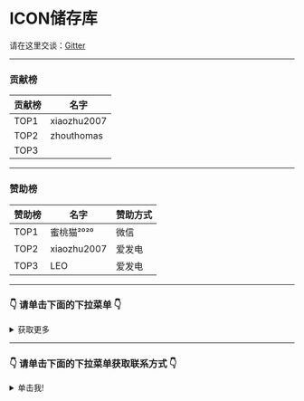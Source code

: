 # ICON储存库     

请在这里交谈：[Gitter](https://gitter.im/xiaozhu2007-github-io/ICON)

---------------------------

### 贡献榜

| 贡献榜 | 名字             | 
| ---------- | ------------- |
| TOP1       |xiaozhu2007 |
| TOP2       |zhouthomas |
| TOP3       |  |


----------------------------

### 赞助榜

| 赞助榜 | 名字             | 赞助方式 |
| ---------- | ------------- | ------------|
| TOP1       | 蜜桃猫²⁰²⁰ | 微信 |
| TOP2       | xiaozhu2007 | 爱发电 |
| TOP3       | LEO | 爱发电 |


-------------------
### 👇 请单击下面的下拉菜单 👇


<details>

<summary>获取更多</summary>

## 是否偏向于设计？

重新布置布局以提高项目的可用性

进行用户研究以重新组织和完善项目的导航或菜单

整理一个风格指南，以帮助项目有一致的视觉设计

## 你是否热衷于写作？

撰写和改进项目的文档

能够以实例来展示项目该如何使用的

为项目撰写教程

翻译项目的文档为本土语言（例如：README-en.md)


-----------------

假如你之前从来都没有为开源做过贡献的话，那么请记住来自美国总统约翰 F.肯尼迪的这段话：
>不要问你的国家能为你做什么，要问你能为国家做什么。

开源项目的方方面面都需要贡献者，你先不要通盘考虑你的第一个贡献会是什么，或者是它看起来如何。

相反，从你已经使用到的或者打算用到的项目开启贡献之路，在你积极的贡献过程中，项目也会反馈给你，让你更好的定位自己。

一旦进入某项目，不论何时，你都要听从自己的直觉，做你认为更好或者不同的事情。

开源并不是高级俱乐部；它就是由你这样的人所浇铸和打造。“开源”只是针对这个世界的需要修复的问题的一个梦幻术语罢了。

你或许在查看 README 的时候，发现了损坏的链接，又或者拼写错误。又或者是你是一名新手，使用的过程中发现了问题，又或者是某问题应该在文档中注明。请不要坐视不理，径直绕开，或者是请求他人修复，伸出你的援助之手，解决这些你能看到的问题。而这正是开源的精髓之所在！

##### 28% 的随意贡献 就是说明了文档的开源，诸如拼写错误，段落语句调整、或者是翻译。

---------------
## 创建 issue
你应该在遇到下列情况下，去创建一个 issue：

1.报告你自己无法解决的错误
2.讨论一个高级主题或想法(例如. 社区、远景、政策等)
3.期望实现某新的特性，或者其它项目的想法
4.在 issue 的沟通中几点实用的技巧:

如果你创建了一个 issue，但是没多久自己解决了， 也要添加评论，让其他人知道，然后关闭该 issue。记录本身就是为社区的贡献。

--------------

## 创建 pull request
在下面的情形时，请你务必使用PR：

提交补丁 (例如，纠正拼写错误、损坏的链接、或者是其它较明显的错误）

开始一项别人请求的任务，或者是过去在 issue 中早就讨论过的

一个 PR 并不代表着工作已经完成。它通常是尽早的开启一个 PR，是为了其他人可以观看或者给作者反馈意见。只需要在子标题标记为”WIP”（正在进行中）。作者可以在后面添加很多评论。

------------------------

## 在你提交了贡献之后，下面几种情形是可能发生的：

### 😭 没有人响应你。
希望你确认在开始工作之前检查过了项目的活跃度。不过，即使在一个活跃的项目中，你的贡献也有可能得不到响应。

如果过去了一周，依旧没有人响应，请心平气和的在后面跟帖，询求他人帮助你审核。如果你熟悉某个人可以审核你的贡献，你可以使用@+名字，直接提醒他一下。

千万不要 私下里去联系他人；一定要记住，开源项目所有的沟通都应该是公开的。

如果你做了所有该做的事情，还是没有人理你，那就是真的没有人对你的贡献做出响应。这可能令人难受，但是千万不要灰心，每个人都会遇到这样的情况。你没有得到回复的原因有很多，包括你无法控制的个人情况。再接再厉，试着寻找另一个项目或方式来做出贡献。

### 🚧 有人要求你对自己的提交做出变更。
被要求修改你的提交是很常见的，无论是对你的想法的反馈，还是对你代码的改动。

当有人提出变更时，请及时响应。他们花时间审核了你的提交，要尊重他们。开启 PR 然后一走了之是一种恶习。如果你不知道如何修改，请花时间深入研究，并在需要时寻求他人帮助。

如果你没有时间继续处理这个 issue（举例来说，如果对话持续了几个月，而你情况有变），那么请告知维护者(QQ 2530665121)你无法再及时响应了。或许有其他人乐意接手你的工作

### 👎 你的贡献没有被接受。
你的贡献最终可能被接受，也可能不被接受。真心希望你没有为此花费太多力气。如果你不确定为什么它不被接受，请维护者提供反馈和说明是完全合理的。但最终，无论如何，你都要对他们的决定表示尊重。不要去无谓的争论或者显露敌意。如果你坚持自己，你仍可以 fork 项目，按照自己的思路来发展分支。

### 🎉 你的贡献被采纳。
太棒了！你已经成功地完成了一次开源贡献！

</details>


-------------------------
### 👇 请单击下面的下拉菜单获取联系方式 👇


<details>

<summary>单击我!</summary>

# 联系我：
2530665121
备注【Github】

</details>
